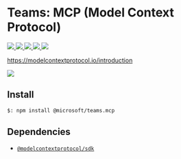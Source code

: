 # Teams: MCP (Model Context Protocol)

<p>
    <a href="https://www.npmjs.com/package/@microsoft/teams.mcp" target="_blank">
        <img src="https://img.shields.io/npm/v/@microsoft/teams.mcp/preview" />
    </a>
    <a href="https://www.npmjs.com/package/@microsoft/teams.mcp?activeTab=code" target="_blank">
        <img src="https://img.shields.io/bundlephobia/min/@microsoft/teams.mcp" />
    </a>
    <a href="https://www.npmjs.com/package/@microsoft/teams.mcp?activeTab=dependencies" target="_blank">
        <img src="https://img.shields.io/librariesio/release/npm/@microsoft/teams.mcp" />
    </a>
    <a href="https://www.npmjs.com/package/@microsoft/teams.mcp" target="_blank">
        <img src="https://img.shields.io/npm/dw/@microsoft/teams.mcp" />
    </a>
    <a href="https://microsoft.github.io/teams-ai" target="_blank">
        <img src="https://img.shields.io/badge/📖 docs-open-blue" />
    </a>
</p>

https://modelcontextprotocol.io/introduction

<a href="https://microsoft.github.io/teams-ai" target="_blank">
    <img src="https://img.shields.io/badge/📖 Getting Started-blue?style=for-the-badge" />
</a>

## Install

```bash
$: npm install @microsoft/teams.mcp
```

## Dependencies

-   [`@modelcontextprotocol/sdk`](https://www.npmjs.com/package/@modelcontextprotocol/sdk)
